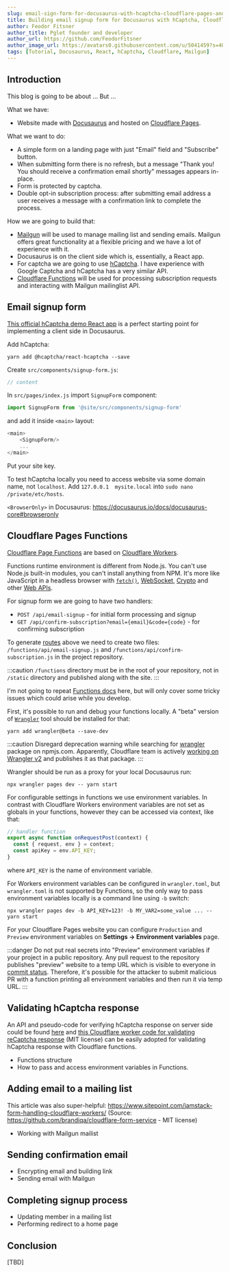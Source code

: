 ```yaml
---
slug: email-sign-form-for-docusaurus-with-hcaptcha-cloudflare-pages-and-mailgun
title: Building email signup form for Docusaurus with hCaptcha, Cloudflare Pages and Mailgun
author: Feodor Fitsner
author_title: Pglet founder and developer
author_url: https://github.com/FeodorFitsner
author_image_url: https://avatars0.githubusercontent.com/u/5041459?s=400&v=4
tags: [Tutorial, Docusaurus, React, hCaptcha, Cloudflare, Mailgun]
---
```


## Introduction

This blog is going to be about ...
But ...

What we have:

* Website made with [Docusaurus](https://docusaurus.io/) and hosted on [Cloudflare Pages](https://pages.cloudflare.com/).

What we want to do:

* A simple form on a landing page with just "Email" field and "Subscribe" button.
* When submitting form there is no refresh, but a message "Thank you! You should receive a confirmation email shortly" messages appears in-place.
* Form is protected by captcha.
* Double opt-in subscription process: after submitting email address a user receives a message with a confirmation link to complete the process.

How we are going to build that:

* [Mailgun](https://www.mailgun.com/) will be used to manage mailing list and sending emails. Mailgun offers great functionality at a flexible pricing and we have a lot of experience with it.
* Docusaurus is on the client side which is, essentially, a React app.
* For captcha we are going to use [hCaptcha](https://www.hcaptcha.com/). I have experience with Google Captcha and hCaptcha has a very similar API.
* [Cloudflare Functions](https://developers.cloudflare.com/pages/platform/functions) will be used for processing subscription requests and interacting with Mailgun mailinglist API.

## Email signup form

[This official hCaptcha demo React app](https://codesandbox.io/s/react-hcaptchaform-example-invisible-f7ekt?file=/src/Form.jsx) is a perfect starting point for implementing a client side in Docusaurus.

Add hCaptcha:

```
yarn add @hcaptcha/react-hcaptcha --save
```

Create `src/components/signup-form.js`:

```js
// content
```

In `src/pages/index.js` import `SignupForm` component:

```js
import SignupForm from '@site/src/components/signup-form'
```

and add it inside `<main>` layout:

```js
<main>
    <SignupForm/>
    ...
</main>
```

Put your site key.

To test hCaptcha locally you need to access website via some domain name, not `localhost`.
Add `127.0.0.1  mysite.local` into `sudo nano /private/etc/hosts`.

`<BrowserOnly>` in Docusaurus: https://docusaurus.io/docs/docusaurus-core#browseronly

## Cloudflare Pages Functions

[Cloudflare Page Functions](https://developers.cloudflare.com/pages/platform/functions) are based on [Cloudflare Workers](https://developers.cloudflare.com/workers/).

Functions runtime environment is different from Node.js. You can't use Node.js built-in modules, you can't install anything from NPM. It's more like JavaScript in a headless browser with [`fetch()`](https://developer.mozilla.org/en-US/docs/Web/API/fetch), [WebSocket](https://developer.mozilla.org/en-US/docs/Web/API/WebSocket), [Crypto](https://developer.mozilla.org/en-US/docs/Web/API/Crypto) and other [Web APIs](https://developers.cloudflare.com/workers/runtime-apis/web-standards).

For signup form we are going to have two handlers:

* `POST /api/email-signup` - for initial form processing and signup
* `GET /api/confirm-subscription?email={email}&code={code}` - for confirming subscription

To generate [routes](api/confirm-subscription) above we need to create two files: `/functions/api/email-signup.js` and `/functions/api/confirm-subscription.js` in the project repository.

:::caution
`/functions` directory must be in the root of your repository, not in `/static` directory and published along with the site.
:::

I'm not going to repeat [Functions docs](https://developers.cloudflare.com/pages/platform/functions) here, but will only cover some tricky issues which could arise while you develop.

First, it's possible to run and debug your functions locally. A "beta" version of [`Wrangler`](https://developers.cloudflare.com/pages/platform/functions#develop-and-preview-locally) tool should be installed for that:

```
yarn add wrangler@beta --save-dev
```

:::caution
Disregard deprecation warning while searching for [wrangler](https://www.npmjs.com/package/wrangler) package on npmjs.com.
Apparently, Cloudflare team is actively [working on Wrangler v2](https://github.com/cloudflare/wrangler2) and publishes it as that package.
:::

Wrangler should be run as a proxy for your local Docusaurus run:

```
npx wrangler pages dev -- yarn start
```

For configurable settings in functions we use environment variables. In contrast with Cloudflare Workers environment variables are not set as globals in your functions, however they can be accessed via context, like that:

```javascript
// handler function
export async function onRequestPost(context) {
  const { request, env } = context;
  const apiKey = env.API_KEY;
}
```

where `API_KEY` is the name of environment variable.

For Workers environment variables can be configured in `wrangler.toml`, but `wrangler.toml` is not supported by Functions, so the only way to pass environment variables locally is a command line using `-b` switch:

```
npx wrangler pages dev -b API_KEY=123! -b MY_VAR2=some_value ... -- yarn start
```

For your Cloudflare Pages website you can configure `Production` and `Preview` environment variables on **Settings &#8594; Environment variables** page.

:::danger
Do not put real secrets into "Preview" environment variables if your project in a public repository. Any pull request to the repository publishes "preview" website to a temp URL which is visible to everyone in [commit status](https://github.com/pglet/website/runs/4754500508). Therefore, it's possible for the attacker to submit malicious PR with a function printing all environment variables and then run it via temp URL.
:::

## Validating hCaptcha response

An API and pseudo-code for verifying hCaptcha response on server side could be found [here](https://docs.hcaptcha.com/#verify-the-user-response-server-side) and [this Cloudflare worker code for validating reCaptcha response](https://github.com/HR/recaptcha-worker/blob/main/index.js) (MIT license) can be easily adopted for validating hCaptcha response with Cloudflare functions.

* Functions structure
* How to pass and access environment variables in Functions.

## Adding email to a mailing list

This article was also super-helpful: https://www.sitepoint.com/jamstack-form-handling-cloudflare-workers/ (Source: https://github.com/brandiqa/cloudflare-form-service - MIT license)

* Working with Mailgun mailist

## Sending confirmation email

* Encrypting email and building link
* Sending email with Mailgun

## Completing signup process

* Updating member in a mailing list
* Performing redirect to a home page

## Conclusion

[TBD]